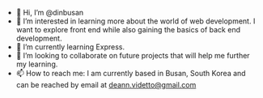 - 👋 Hi, I’m @dinbusan
- 👀 I’m interested in learning more about the world of web development. I want to explore front end while also gaining the basics of back end development. 
- 🌱 I’m currently learning Express.
- 💞️ I’m looking to collaborate on future projects that will help me further my learning. 
- 📫 How to reach me: I am currently based in Busan, South Korea and can be reached by email at deann.videtto@gmail.com

<!---
dinbusan/dinbusan is a ✨ special ✨ repository because its `README.md` (this file) appears on your GitHub profile.
You can click the Preview link to take a look at your changes.
--->
